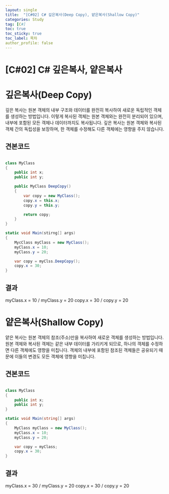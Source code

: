 ```yaml
---
layout: single
title:  "[C#02] C# 깊은복사(Deep Copy), 얕은복사(Shallow Copy)"
categories: Study
tag: [C#]
toc: true 
toc_sticky: true 
toc_label: 목차    
author_profile: false
---
```


# [C#02] C# 깊은복사, 얕은복사

# 깊은복사(Deep Copy)
깊은 복사는 원본 객체의 내부 구조와 데이터를 완전히 복사하여 새로운 독립적인 객체를 생성하는 방법입니다. 이렇게 복사된 객체는 원본 객체와는 완전히 분리되어 있으며, 내부에 포함된 모든 객체나 데이터까지도 복사됩니다. 깊은 복사는 원본 객체와 복사된 객체 간의 독립성을 보장하며, 한 객체를 수정해도 다른 객체에는 영향을 주지 않습니다.

## 견본코드

```C#

class MyClass
{
    public int x;
    public int y;

    public MyClass DeepCopy()
    {
        var copy = new MyClass();
        copy.x = this.x;
        copy.y = this.y;

        return copy;
    }
}

static void Main(stirng[] args)
{
    MycClass myClass = new MyClass();
    myClass.x = 10;
    myClass.y = 20;

    var copy = myClss.DeepCopy();
    copy.x = 30;
}

```

## 결과
myClass.x = 10 / myClass.y = 20
copy.x = 30 / copy.y = 20


# 얕은복사(Shallow Copy) 
얕은 복사는 원본 객체의 참조(주소)만을 복사하여 새로운 객체를 생성하는 방법입니다. 원본 객체와 복사된 객체는 같은 내부 데이터를 가리키게 되므로, 하나의 객체를 수정하면 다른 객체에도 영향을 미칩니다. 객체의 내부에 포함된 참조된 객체들은 공유되기 때문에 이들의 변경도 모든 객체에 영향을 미칩니다.

## 견본코드

```C#

class MyClass
{
    public int x;
    public int y;    
}

static void Main(string[] args)
{
    MyClass myClass = new MyClass();
    myClass.x = 10;
    myClass.y = 20;

    var copy = myClass;
    copy.x = 30;
}

```

## 결과

myClass.x = 30 / myClass.y = 20
copy.x = 30 / copy.y = 20